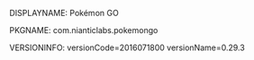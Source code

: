 DISPLAYNAME: Pokémon GO

PKGNAME: com.nianticlabs.pokemongo

VERSIONINFO: versionCode=2016071800 versionName=0.29.3
